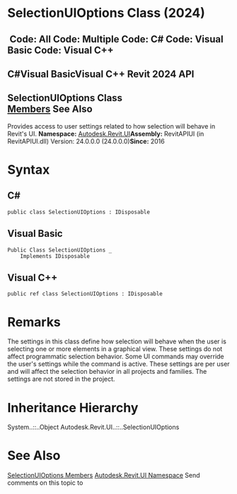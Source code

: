 # SelectionUIOptions Class (2024)

﻿
 Code: All Code: Multiple Code: C# Code: Visual Basic Code: Visual C++   
---  
C#Visual BasicVisual C++
Revit 2024 API  
---  
SelectionUIOptions Class  
[Members](7aa6b2c3-2198-1d07-d82b-9b76eabb7612.md "SelectionUIOptions Members") See Also  
---  
Provides access to user settings related to how selection will behave in Revit's UI. 
**Namespace:** [Autodesk.Revit.UI](e86fd90a-8957-02a6-da7f-ced248966e3e.md "Autodesk.Revit.UI Namespace")**Assembly:** RevitAPIUI (in RevitAPIUI.dll) Version: 24.0.0.0 (24.0.0.0)**Since:** 2016 
# Syntax
C#  
---  
```text
public class SelectionUIOptions : IDisposable
```
  
Visual Basic  
---  
```text
Public Class SelectionUIOptions _
	Implements IDisposable
```
  
Visual C++  
---  
```text
public ref class SelectionUIOptions : IDisposable
```
  
# Remarks
The settings in this class define how selection will behave when the user is selecting one or more elements in a graphical view. These settings do not affect programmatic selection behavior. Some UI commands may override the user's settings while the command is active. 
These settings are per user and will affect the selection behavior in all projects and families. The settings are not stored in the project.
# Inheritance Hierarchy
System..::..Object Autodesk.Revit.UI..::..SelectionUIOptions
# See Also
[SelectionUIOptions Members](7aa6b2c3-2198-1d07-d82b-9b76eabb7612.md "SelectionUIOptions Members")
[Autodesk.Revit.UI Namespace](e86fd90a-8957-02a6-da7f-ced248966e3e.md "Autodesk.Revit.UI Namespace")
Send comments on this topic to 